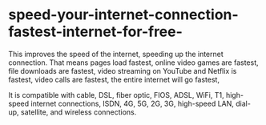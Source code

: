 # speed-your-internet-connection-fastest-internet-for-free-
This improves the speed of the internet, speeding up the internet connection. That means pages load fastest, online video games are fastest, file downloads are fastest, video streaming on YouTube and Netflix is ​​fastest, video calls are fastest, the entire internet will go fastest, 

 It is compatible with cable, DSL, fiber optic, FIOS, ADSL, WiFi, T1, high-speed internet connections, ISDN, 4G, 5G, 2G, 3G, high-speed LAN, dial-up, satellite, and wireless connections.
